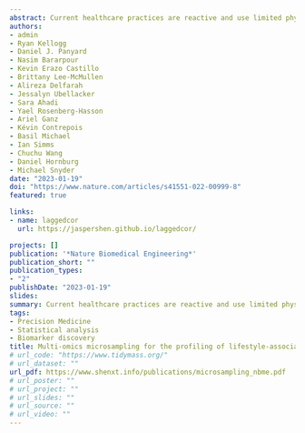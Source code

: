```yaml
---
abstract: Current healthcare practices are reactive and use limited physiological and clinical information, often collected months or years apart. Moreover, the discovery and profiling of blood biomarkers in clinical and research settings are constrained by geographical barriers, the cost and inconvenience of in-clinic venepuncture, low sampling frequency and the low depth of molecular measurements. Here we describe a strategy for the frequent capture and analysis of thousands of metabolites, lipids, cytokines and proteins in 10 μl of blood alongside physiological information from wearable sensors. We show the advantages of such frequent and dense multi-omics microsampling in two applications, the assessment of the reactions to a complex mixture of dietary interventions, to discover individualized inflammatory and metabolic responses; and deep individualized profiling, to reveal large-scale molecular fluctuations as well as thousands of molecular relationships associated with intra-day physiological variations (in heart rate, for example) and with the levels of clinical biomarkers (specifically, glucose and cortisol) and of physical activity.
authors:
- admin
- Ryan Kellogg
- Daniel J. Panyard 
- Nasim Bararpour
- Kevin Erazo Castillo
- Brittany Lee-McMullen
- Alireza Delfarah
- Jessalyn Ubellacker
- Sara Ahadi
- Yael Rosenberg-Hasson
- Ariel Ganz
- Kévin Contrepois
- Basil Michael
- Ian Simms
- Chuchu Wang
- Daniel Hornburg
- Michael Snyder
date: "2023-01-19"
doi: "https://www.nature.com/articles/s41551-022-00999-8"
featured: true

links:
- name: laggedcor
  url: https://jaspershen.github.io/laggedcor/

projects: []
publication: '*Nature Biomedical Engineering*'
publication_short: ""
publication_types: 
- "2"
publishDate: "2023-01-19"
slides:
summary: Current healthcare practices are reactive and use limited physiological and clinical information, often collected months or years apart. Moreover, the discovery and profiling of blood biomarkers in clinical and research settings are constrained by geographical barriers, the cost and inconvenience of in-clinic venepuncture, low sampling frequency and the low depth of molecular measurements. Here we describe a strategy for the frequent capture and analysis of thousands of metabolites, lipids, cytokines and proteins in 10 μl of blood alongside physiological information from wearable sensors. We show the advantages of such frequent and dense multi-omics microsampling in two applications, the assessment of the reactions to a complex mixture of dietary interventions, to discover individualized inflammatory and metabolic responses; and deep individualized profiling, to reveal large-scale molecular fluctuations as well as thousands of molecular relationships associated with intra-day physiological variations (in heart rate, for example) and with the levels of clinical biomarkers (specifically, glucose and cortisol) and of physical activity.
tags:
- Precision Medicine 
- Statistical analysis
- Biomarker discovery
title: Multi-omics microsampling for the profiling of lifestyle-associated changes in health
# url_code: "https://www.tidymass.org/"
# url_dataset: ""
url_pdf: https://www.shenxt.info/publications/microsampling_nbme.pdf
# url_poster: ""
# url_project: ""
# url_slides: ""
# url_source: ""
# url_video: ""
---
```



